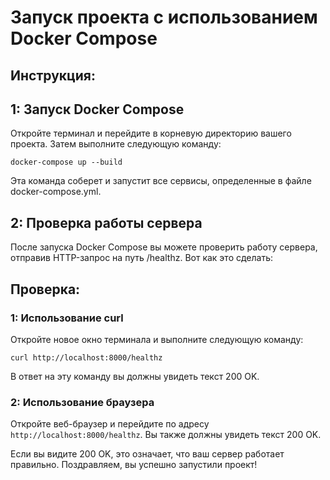 # Запуск проекта с использованием Docker Compose
## Инструкция:

## 1: Запуск Docker Compose
Откройте терминал и перейдите в корневую директорию вашего проекта. Затем выполните следующую команду:

```docker-compose up --build```

Эта команда соберет и запустит все сервисы, определенные в файле docker-compose.yml.

## 2: Проверка работы сервера
После запуска Docker Compose вы можете проверить работу сервера, отправив HTTP-запрос на путь /healthz. Вот как это сделать:

## Проверка:
### 1: Использование curl
Откройте новое окно терминала и выполните следующую команду:

```curl http://localhost:8000/healthz```

В ответ на эту команду вы должны увидеть текст 200 OK.

### 2: Использование браузера
Откройте веб-браузер и перейдите по адресу ```http://localhost:8000/healthz```. Вы также должны увидеть текст 200 OK.

Если вы видите 200 OK, это означает, что ваш сервер работает правильно. Поздравляем, вы успешно запустили проект!
